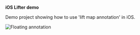 **iOS Lifter demo**

Demo project showing how to use 'lift map annotation' in iOS.

![Floating annotation](https://raw.github.com/jaanussiim/ios-demo-lifter/master/Lifter.gif)
